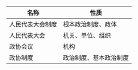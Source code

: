 | 名称       | 性质          |
| -------- | ----------- |
| 人民代表大会制度 | 根本政治制度、政体   |
| 人民代表大会   | 机关、单位、组织    |
| 政协会议     | 机构          |
| 政协制度     | 政治制度、基本政治制度 |
